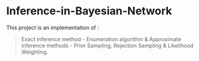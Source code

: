 # Inference-in-Bayesian-Network
This project is an implementation of : 
  > Exact inference method - Enumeration algorithm & 
  > Approximate inference methods - Prior Sampling, Rejection Sampling & Likelihood Weighting.
